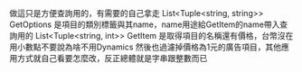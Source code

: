 做這只是方便查詢用的，有需要的自己拿走
List<Tuple<string, string>> GetOptions 是項目的類別標籤與其name，name用途給GetItem的name帶入查詢用的
List<Tuple<string, int>> GetItem 是取得項目的名稱還有價格，台幣沒在用小數點不要說為啥不用Dynamics
然後也過濾掉價格為1元的廣告項目，其他應用方式就自己看要怎麼改，反正總體就是字串跟整數而已
